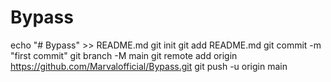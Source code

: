 # Bypass

echo "# Bypass" >> README.md
git init
git add README.md
git commit -m "first commit"
git branch -M main
git remote add origin https://github.com/Marvalofficial/Bypass.git
git push -u origin main
